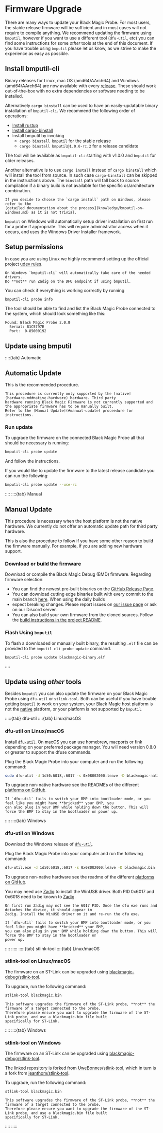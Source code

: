# Firmware Upgrade

There are many ways to update your Black Magic Probe. For most users, the stable release firmware
will be sufficient and in most cases will not require to compile anything. We recommend updating
the firmware using `bmputil`, however if you want to use a different tool (`dfu-util`, etc) you can
find some instructions for some *other* tools at the end of this document. If you have trouble
using `bmputil` please let us know, as we strive to make the experience as easy as possible.

## Install bmputil-cli

Binary releases for Linux, mac OS (amd64/AArch64) and Windows (amd64/AArch64) are now available with every
[release](https://github.com/blackmagic-debug/bmputil/releases). These should work out-of-the-box with no
extra dependencies or software needing to be installed.

Alternatively `cargo binstall` can be used to have an easily-updatable binary installation of `bmputil-cli`.
We recommend the following order of operations:

* [Install rustup](https://rustup.rs/)
* [Install cargo-binstall](https://github.com/cargo-bins/cargo-binstall?tab=readme-ov-file#installation)
* Install bmputil by invoking
  * `cargo binstall bmputil` for the stable release
  * `cargo binstall bmputil@1.0.0-rc.2` for a release candidate

The tool will be available as `bmputil-cli` starting with v1.0.0 and `bmputil` for older releases.

Another alternative is to use `cargo install` instead of `cargo binstall` which will install the tool from source. In
such case `cargo-binstall` can be skipped in the instructions above. The `binstall` path will fall back to source
compilation if a binary build is not available for the specific os/architecture combination.

```{note}
If you decide to choose the `cargo install` path on Windows, please refer to the
[detailed documentation about the process](knowledge/bmputil-on-windows.md) as it is not trivial.
```

`bmputil` on Windows will automatically setup driver installation on first run for a probe if appropriate.  This will
require administrator access when it occurs, and uses the Windows Driver Installer framework.

## Setup permissions

In case you are using Linux we highly recommend setting up the official project
[udev rules](https://github.com/blackmagic-debug/blackmagic/tree/main/driver).

```{warning}
On Windows `bmputil-cli` will automatically take care of the needed drivers.
Do **not** run Zadig on the DFU endpoint if using bmputil.
```

You can check if everything is working correctly by running:

```sh
bmputil-cli probe info
```

The tool should be able to find and list the Black Magic Probe connected to the system, which should look something like
this:

```text
Found: Black Magic Probe 2.0.0
  Serial: 81C5797B
  Port:  0-85000192
```

## Update using bmputil

::::{tab} Automatic

## Automatic Update

This is the recommended procedure.

```{note}
This procedure is currently only supported by the [native](hardware.md#native-hardware) hardware. Third party
hardware running Black Magic Firmware is not currently supported and the appropriate firmware has to be manually built.
Refer to the [Manual Update](#manual-update) proceedure for instructions.
```

### Run update

To upgrade the firmware on the connected Black Magic Probe all that should be necessary is running:

```sh
bmputil-cli probe update
```

And follow the instructions.

If you would like to update the firmware to the latest release candidate you can run the following:

```sh
bmputil-cli probe update --use-rc
```

::::
::::{tab} Manual

## Manual Update

This procedure is necessary when the host platform is not the native hardware. We currently do not offer an automatic
update path for third party hardware.

This is also the procedure to follow if you have some other reason to build the firmware manually. For example, if you
are adding new hardware support.

### Download or build the firmware

Download or compile the Black Magic Debug (BMD) firmware. Regarding firmware selection:

* You can find the newest pre-built binaries on the
  [GitHub Release Page](https://github.com/blackmagic-debug/blackmagic/releases).
* You can download cutting edge binaries built with every commit to the main branch
  [here](https://nightly.link/blackmagic-debug/blackmagic/workflows/build-and-upload/main).  When using the daily builds
* expect breaking changes. Please report issues on
  [our issue page](https://github.com/blackmagic-debug/blackmagic/issues) or ask on our Discord server.
* You can also build your own firmware from the cloned sources. Follow the [build instructions in the project
  README](https://github.com/blackmagic-debug/blackmagic?tab=readme-ov-file#building).

### Flash Using `bmputil`

To flash a downloaded or manually built binary, the resulting `.elf` file can be provided to the `bmputil-cli probe
update` command.

```sh
bmputil-cli probe update blackmagic-binary.elf
```

::::

## Update using *other* tools

Besides `bmputil` you can also update the firmware on your Black Magic Probe using `dfu-util` or `stlink-tool`. Both can
be useful if you have trouble getting `bmputil` to work on your system, your Black Magic host platform is not the
[native](hardware.md#native-hardware) platform, or your platform is not supported by `bmputil`.

:::::{tab} dfu-util
::::{tab} Linux/macOS

### dfu-util on Linux/macOS

Install [`dfu-util`](http://dfu-util.sourceforge.net/). On macOS you can use homebrew, macports or fink depending
on your preferred package manager. You will need version 0.8.0 or greater to support the dfuse commands.

Plug the Black Magic Probe into your computer and run the following command:

```sh
sudo dfu-util -d 1d50:6018,:6017 -s 0x08002000:leave -D blackmagic-native.bin
```

To upgrade non-native hardware see the READMEs of the different
[platforms on GitHub](https://github.com/blackmagic-debug/blackmagic/tree/main/src/platforms).

```{note}
If `dfu-util` fails to switch your BMP into bootloader mode, or you feel like you might have **bricked** your BMP, you
can also plug in your BMP while holding down the button. This will force the BMP to stay in the bootloader on power up.
```

::::
::::{tab} Windows

### dfu-util on Windows

Download the Windows release of [`dfu-util`](http://dfu-util.sourceforge.net/).

Plug the Black Magic Probe into your computer and run the following command:

```sh
dfu-util.exe -d 1d50:6018,:6017 -s 0x08002000:leave -D blackmagic.bin
```

To upgrade non-native hardware see the readme of the different
[platforms on GitHub](https://github.com/blackmagic-debug/blackmagic/tree/main/src/platforms).

You may need use [Zadig](https://tracker.iplocation.net/icsj/) to install the WinUSB driver. Both PID 0x6017 and
0x6018 need to be known to [Zadig](https://tracker.iplocation.net/icsj/).

```{note}
On first run Zadig may not see the 6017 PID. Once the dfu exe runs and detaches the device, it should appear in
Zadig. Install the WinUSB driver on it and re-run the dfu exe.
```

```{note}
If `dfu-util` fails to switch your BMP into bootloader mode, or you feel like you might have **bricked** your BMP,
you can also plug in your BMP while holding down the button. This will force the BMP to stay in the bootloader on
power up.
```

::::
:::::
:::::{tab} stlink-tool
::::{tab} Linux/macOS

### stlink-tool on Linux/macOS

The firmware on an ST-Link can be upgraded using
[blackmagic-debug/stlink-tool](https://github.com/blackmagic-debug/stlink-tool).

To upgrade, run the following command:

```sh
stlink-tool blackmagic.bin
```

```{note}
This software upgrades the firmware of the ST-Link probe, **not** the firmware of a target connected to the probe.
Therefore please ensure you want to upgrade the firmware of the ST-Link probe, and use a blackmagic.bin file built
specifically for ST-Link.
```

::::
::::{tab} Windows

### stlink-tool on Windows

The firmware on an ST-Link can be upgraded using
[blackmagic-debug/stlink-tool](https://github.com/blackmagic-debug/stlink-tool).

The linked repository is forked from [UweBonnes/stlink-tool](https://github.com/UweBonnes/stlink-tool), which in
turn is a fork from [jeanthom/stlink-tool](https://github.com/jeanthom/stlink-tool).

To upgrade, run the following command:

```sh
stlink-tool blackmagic.bin
```

```{note}
This software upgrades the firmware of the ST-Link probe, **not** the firmware of a target connected to the probe.
Therefore please ensure you want to upgrade the firmware of the ST-Link probe, and use a blackmagic.bin file built
specifically for ST-Link.
```

::::
:::::
